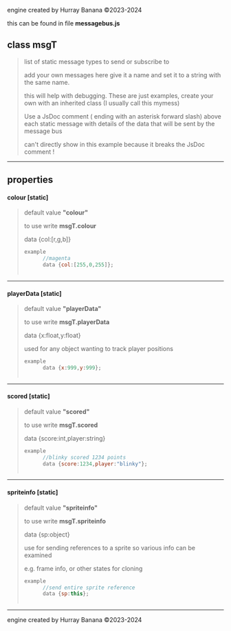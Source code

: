engine created by Hurray Banana &copy;2023-2024

this can be found in file **messagebus.js**
## class msgT
> list of static message types to send or subscribe to
> 
> add your own messages here give it a name and set it to a string with the same name.
> 
> this will help with debugging. These are just examples, create your own with an inherited class (I usually call this mymess)
> 
> Use a JsDoc comment ( ending with an asterisk forward slash) above each static message with details of the data that will be sent by the message bus
> 
> can't directly show in this example because it breaks the JsDoc comment !
> 
> 

---

## properties
####  colour [static]
> default value **"colour"**
> 
> to use write **msgT.colour**
> 
> data {col:[r,g,b]}
> 
> ```js
> example
>       //magenta
>       data {col:[255,0,255]};
>     
> ```
> 

---

####  playerData [static]
> default value **"playerData"**
> 
> to use write **msgT.playerData**
> 
> data {x:float,y:float}
> 
> used for any object wanting to track player positions
> 
> ```js
> example
>       data {x:999,y:999};
>     
> ```
> 

---

####  scored [static]
> default value **"scored"**
> 
> to use write **msgT.scored**
> 
> data {score:int,player:string}
> 
> ```js
> example
>       //blinky scored 1234 points
>       data {score:1234,player:"blinky"};
>     
> ```
> 

---

####  spriteinfo [static]
> default value **"spriteinfo"**
> 
> to use write **msgT.spriteinfo**
> 
> data {sp:object}
> 
> use for sending references to a sprite so various info can be examined
> 
> e.g. frame info, or other states for cloning
> 
> ```js
> example
>       //send entire sprite reference
>       data {sp:this};
>     
> ```
> 

---

engine created by Hurray Banana &copy;2023-2024
